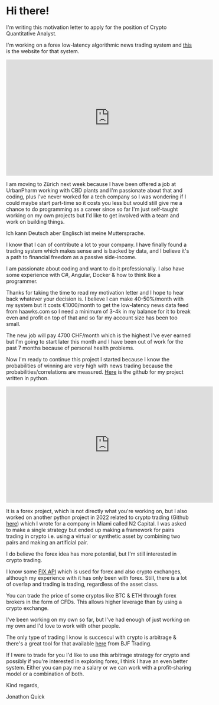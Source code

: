 # Hi there!

I'm writing this motivation letter to apply for the position of Crypto Quantitative Analyst.

I'm working on a forex low-latency algorithmic news trading system and [this](https://newstradingsystem.com) is the website for that system.

<iframe width="560" height="315" src="https://www.youtube.com/embed/H1nbAaPQeqM?si=U3mxOVf77vYpwztI" title="YouTube video player" frameborder="0" allow="accelerometer; autoplay; clipboard-write; encrypted-media; gyroscope; picture-in-picture; web-share" allowfullscreen></iframe>

I am moving to Zürich next week because I have been offered a job at UrbanPharm working with CBD plants and I'm passionate about that and coding, plus I've never worked for a tech company so I was wondering if I could maybe start part-time so it costs you less but would still give me a chance to do programming as a career since so far I'm just self-taught working on my own projects but I'd like to get involved with a team and work on building things.

Ich kann Deutsch aber Englisch ist meine Muttersprache.

I know that I can of contribute a lot to your company. I have finally found a trading system which makes sense and is backed by data, and I believe it's a path to financial freedom as a passive side-income.

I am passionate about coding and want to do it professionally. I also have some experience with C#, Angular, Docker & how to think like a programmer.

Thanks for taking the time to read my motivation letter and I hope to hear back whatever your decision is. I believe I can make 40-50%/month with my system but it costs €1000/month to get the low-latency news data feed from haawks.com so I need a minimum of 3-4k in my balance for it to break even and profit on top of that and so far my account size has been too small.

The new job will pay 4700 CHF/month which is the highest I've ever earned but I'm going to start later this month and I have been out of work for the past 7 months because of personal health problems.

Now I'm ready to continue this project I started because I know the probabilities of winning are very high with news trading because the probabilities/correlations are measured. [Here](https://github.com/spliffli/news-trading-analyzer) is the github for my project written in python.

<iframe width="560" height="315" src="https://www.youtube.com/embed/dcbS6qv_iuA?si=0jLjAQG7k_7hvepJ" title="YouTube video player" frameborder="0" allow="accelerometer; autoplay; clipboard-write; encrypted-media; gyroscope; picture-in-picture; web-share" allowfullscreen></iframe>

It is a forex project, which is not directly what you're working on, but I also worked on another python project in 2022 related to crypto trading (Github [here](https://github.com/N2-Jonathon/n2_pairs_trader)) which I wrote for a company in Miami called N2 Capital. I was asked to make a single strategy but ended up making a framework for pairs trading in crypto i.e. using a virtual or synthetic asset by combining two pairs and making an artificial pair.

I do believe the forex idea has more potential, but I'm still interested in crypto trading. 

I know some [FIX API](https://fxcm-api.readthedocs.io/en/latest/fixdocs/fixapi.html) which is used for forex and also crypto exchanges, although my experience with it has only been with forex. Still, there is a lot of overlap and trading is trading, regardless of the asset class.

You can trade the price of some cryptos like BTC & ETH through forex brokers in the form of CFDs. This allows higher leverage than by using a crypto exchange.

I've been working on my own so far, but I've had enough of just working on my own and I'd love to work with other people.

The only type of trading I know is succescul with crypto is arbitrage & there's a great tool for that available [here](https://bjftradinggroup.com/product/sharptrader-forex-crypto-arbitrage/) from BJF Trading.

If I were to trade for you I'd like to use this arbitrage strategy for crypto and possibly if you're interested in exploring forex, I think I have an even better system. Either you can pay me a salary or we can work with a profit-sharing model or a combination of both.

Kind regards,

Jonathon Quick